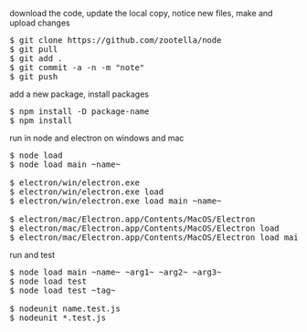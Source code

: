 
download the code, update the local copy, notice new files, make and upload changes
<pre>
$ git clone https://github.com/zootella/node
$ git pull
$ git add .
$ git commit -a -n -m "note"
$ git push
</pre>

add a new package, install packages
<pre>
$ npm install -D package-name
$ npm install
</pre>

run in node and electron on windows and mac
<pre>
$ node load
$ node load main ~name~

$ electron/win/electron.exe
$ electron/win/electron.exe load
$ electron/win/electron.exe load main ~name~

$ electron/mac/Electron.app/Contents/MacOS/Electron
$ electron/mac/Electron.app/Contents/MacOS/Electron load
$ electron/mac/Electron.app/Contents/MacOS/Electron load main ~name~
</pre>

run and test
<pre>
$ node load main ~name~ ~arg1~ ~arg2~ ~arg3~
$ node load test
$ node load test ~tag~

$ nodeunit name.test.js
$ nodeunit *.test.js
</pre>